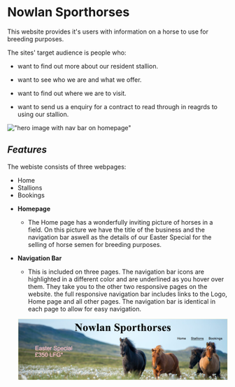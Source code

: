 # Nowlan Sporthorses

This website provides it's users with information on a horse to use for breeding purposes.

The sites' target audience is people who:

* want to find out more about our resident stallion. 

* want to see who we are and what we offer.

* want to find out where we are to visit.

* want to send us a enquiry for a contract to read through in reagrds to using our stallion.

!["hero image with nav bar on homepage"](assets/README.md-images/README.md-Hero-Image.jpg)

## *Features*

The webiste consists of three webpages:

* Home
* Stallions
* Bookings

- __Homepage__

  - The Home page has a wonderfully inviting picture of horses in a field. On this picture we have the title of the business and the navigation bar aswell as the details of our Easter Special for the selling of horse semen for breeding purposes.

- __Navigation Bar__

  - This is included on three pages. The navigation bar icons are highlighted in a different color and are underlined as you hover over them. They take you to the other two responsive pages on the website. the full responsive navigation bar includes links to the Logo, Home page and all other pages. The navigation bar is identical in each page to allow for easy navigation. 

   ![banner and navigation](/images/Screenshot_banner.png)

